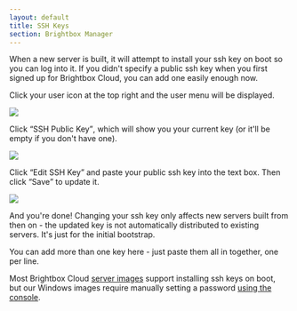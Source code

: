 ```yaml
---
layout: default
title: SSH Keys
section: Brightbox Manager
---
```


When a new server is built, it will attempt to install your ssh key on boot so you can log into it. If you didn't specify a public ssh key when you first signed up for Brightbox Cloud, you can add one easily enough now.

Click your user icon at the top right and the user menu will be displayed.

![](/images/docs/manage-ssh-key-menu-cropped.png)

Click <q>SSH Public Key</q>, which will show you your current key (or it'll be empty if you don't have one).

![](/images/docs/manage-ssh-public-key-viewer.png)

Click <q>Edit SSH Key</q> and paste your public ssh key into the text box. Then click <q>Save</q> to update it.

![](/images/docs/manage-ssh-key-pasted-cropped.png)

And you're done! Changing your ssh key only affects new servers built from then on - the updated key is not automatically distributed to existing servers. It's just for the initial bootstrap.

You can add more than one key here - just paste them all in together, one per line.

Most Brightbox Cloud [server images](/docs/reference/server-images/) support installing ssh keys on boot, but our Windows images require manually setting a password [using the console](/docs/guides/manager/graphical-console).

